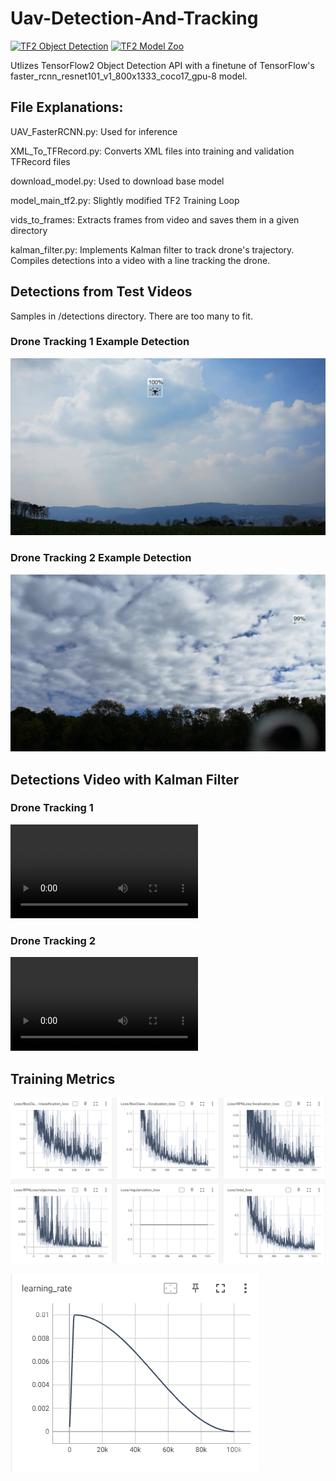 # Uav-Detection-And-Tracking
<a href="https://github.com/tensorflow/models/tree/master/research/object_detection" target="_parent"><img src="https://img.shields.io/badge/TensorFlow-2.2-FF6F00?logo=tensorflow" alt="TF2 Object Detection"/></a>
<a href="https://github.com/tensorflow/models/blob/master/research/object_detection/g3doc/tf2_detection_zoo.md" target="_parent"><img src="https://img.shields.io/badge/TensorFlow-2.2-FF6F00?logo=tensorflow" alt="TF2 Model Zoo"/></a>

Utlizes TensorFlow2 Object Detection API with a finetune of TensorFlow's faster_rcnn_resnet101_v1_800x1333_coco17_gpu-8 model.

## File Explanations:
UAV_FasterRCNN.py: Used for inference

XML_To_TFRecord.py: Converts XML files into training and validation TFRecord files

download_model.py: Used to download base model

model_main_tf2.py: Slightly modified TF2 Training Loop

vids_to_frames: Extracts frames from video and saves them in a given directory

kalman_filter.py: Implements Kalman filter to track drone's trajectory. Compiles detections into a video with a line tracking the drone.

## Detections from Test Videos
Samples in /detections directory. There are too many to fit.

### Drone Tracking 1 Example Detection
![frame 0](https://github.com/RobCaamano/Uav-Detection-And-Tracking/blob/main/detections/frame_0.jpg)

### Drone Tracking 2 Example Detection
![frame 7547](https://github.com/RobCaamano/Uav-Detection-And-Tracking/blob/main/detections/frame_7547.jpg)

## Detections Video with Kalman Filter

### Drone Tracking 1
![Test Video 1](https://github.com/RobCaamano/Uav-Detection-And-Tracking/blob/main/kf_vids/output1.avi)

### Drone Tracking 2
![Test Video 2](https://github.com/RobCaamano/Uav-Detection-And-Tracking/blob/main/kf_vids/output2.avi)

## Training Metrics
![Metrics 1](https://github.com/RobCaamano/Uav-Detection-And-Tracking/blob/main/metrics_1.png)

![Learning rate](https://github.com/RobCaamano/Uav-Detection-And-Tracking/blob/main/lr.png)

